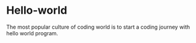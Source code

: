 # Hello-world
The most popular culture of coding  world is to start a  coding journey with hello world program.

